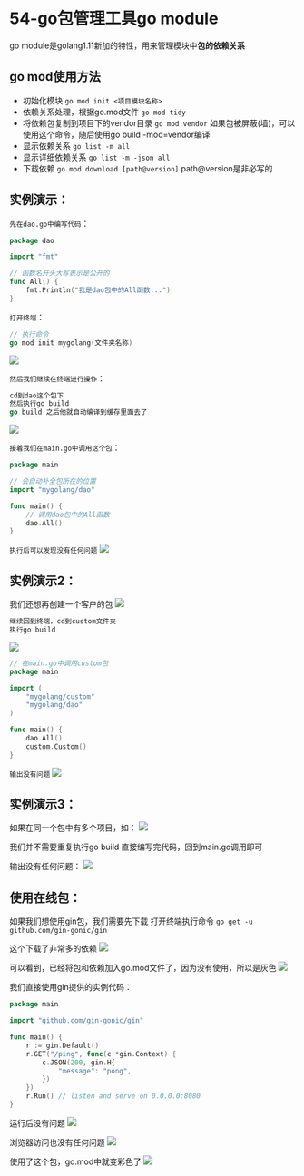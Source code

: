 # 54-go包管理工具go module

go module是golang1.11新加的特性，用来管理模块中**包的依赖关系**

## go mod使用方法

* 初始化模块
  `go mod init <项目模块名称>`
* 依赖关系处理，根据go.mod文件
  `go mod tidy`
* 将依赖包复制到项目下的vendor目录
  `go mod vendor`
  如果包被屏蔽(墙)，可以使用这个命令，随后使用go build -mod=vendor编译
* 显示依赖关系
  `go list -m all`
* 显示详细依赖关系
  `go list -m -json all`
* 下载依赖
  `go mod download [path@version]`
  path@version是非必写的

## 实例演示：

`先在dao.go中编写代码`：

```go
package dao

import "fmt"

// 函数名开头大写表示是公开的
func All() {
    fmt.Println("我是dao包中的All函数...")
}
```

`打开终端`：

```go
// 执行命令
go mod init mygolang(文件夹名称)
```

![](vx_images/162795014259983.png)

`然后我们继续在终端进行操作`：

```go
cd到dao这个包下
然后执行go build
go build 之后他就自动编译到缓存里面去了
```

![](vx_images/181735214257587.png)

`接着我们在main.go中调用这个包`：

```go
package main

// 会自动补全包所在的位置
import "mygolang/dao"

func main() {
    // 调用dao包中的All函数
    dao.All()
}
```

`执行后可以发现没有任何问题`
![](vx_images/571985414255089.png)

## 实例演示2：

我们还想再创建一个客户的包
![](vx_images/118735814236330.png)

```go
继续回到终端，cd到custom文件夹
执行go build
```

![](vx_images/421700915253906.png)

```go
// 在main.go中调用custom包
package main

import (
    "mygolang/custom"
    "mygolang/dao"
)

func main() {
    dao.All()
    custom.Custom()
}
```

`输出没有问题`
![](vx_images/323571115247452.png)

## 实例演示3：

如果在同一个包中有多个项目，如：
![](vx_images/66951315240586.png)

我们并不需要重复执行go build
直接编写完代码，回到main.go调用即可

输出没有任何问题：
![](vx_images/533071315231116.png)

## 使用在线包：

如果我们想使用gin包，我们需要先下载
打开终端执行命令
`go get -u github.com/gin-gonic/gin`

这个下载了非常多的依赖
![](vx_images/102623515233620.png)

可以看到，已经将包和依赖加入go.mod文件了，因为没有使用，所以是灰色
![](vx_images/518433515242567.png)

我们直接使用gin提供的实例代码：

```go
package main

import "github.com/gin-gonic/gin"

func main() {
    r := gin.Default()
    r.GET("/ping", func(c *gin.Context) {
        c.JSON(200, gin.H{
            "message": "pong",
        })
    })
    r.Run() // listen and serve on 0.0.0.0:8080
}
```

运行后没有问题
![](vx_images/279424715235452.png)

浏览器访问也没有任何问题
![](vx_images/432834715236061.png)

使用了这个包，go.mod中就变彩色了
![](vx_images/174734915245229.png)